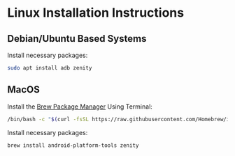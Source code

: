 # Linux Installation Instructions

## Debian/Ubuntu Based Systems

Install necessary packages:

```bash
sudo apt install adb zenity
```

## MacOS

Install the [Brew Package Manager](https://brew.sh/) Using Terminal:

```bash
/bin/bash -c "$(curl -fsSL https://raw.githubusercontent.com/Homebrew/install/HEAD/install.sh)"
```

Install necessary packages:

```bash
brew install android-platform-tools zenity
```
